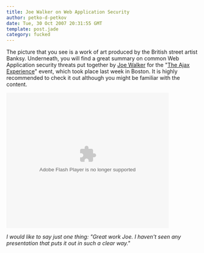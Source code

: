 ```yaml
---
title: Joe Walker on Web Application Security
author: petko-d-petkov
date: Tue, 30 Oct 2007 20:31:55 GMT
template: post.jade
category: fucked
---
```


The picture that you see is a work of art produced by the British street artist Banksy. Underneath, you will find a great summary on common Web Application security threats put together by [Joe Walker](http://getahead.org/blog/joe/) for the "[The Ajax Experience](http://ajaxexperience.techtarget.com/)" event, which took place last week in Boston. It is highly recommended to check it out although you might be familiar with the content.

<object style="margin:0px" height="355" width="425"><param name="movie" value="http://s3.amazonaws.com/slideshare/ssplayer2.swf?doc=web-app-security-1193579768112939-1"/><param name="allowFullScreen" value="true"/><param name="allowScriptAccess" value="never"/><embed src="http://s3.amazonaws.com/slideshare/ssplayer2.swf?doc=web-app-security-1193579768112939-1" type="application/x-shockwave-flash" allowscriptaccess="never" allowfullscreen="true" width="425" height="355"></embed></object>

_I would like to say just one thing: "Great work Joe. I haven't seen any presentation that puts it out in such a clear way."_
